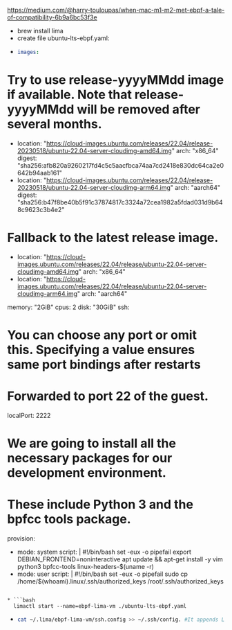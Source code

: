 https://medium.com/@harry-touloupas/when-mac-m1-m2-met-ebpf-a-tale-of-compatibility-6b9a6bc53f3e
* brew install lima
* create file ubuntu-lts-ebpf.yaml:
* ```yaml
  images:
# Try to use release-yyyyMMdd image if available. Note that release-yyyyMMdd will be removed after several months.
- location: "https://cloud-images.ubuntu.com/releases/22.04/release-20230518/ubuntu-22.04-server-cloudimg-amd64.img"
  arch: "x86_64"
  digest: "sha256:afb820a9260217fd4c5c5aacfbca74aa7cd2418e830dc64ca2e0642b94aab161"
- location: "https://cloud-images.ubuntu.com/releases/22.04/release-20230518/ubuntu-22.04-server-cloudimg-arm64.img"
  arch: "aarch64"
  digest: "sha256:b47f8be40b5f91c37874817c3324a72cea1982a5fdad031d9b648c9623c3b4e2"
# Fallback to the latest release image.
- location: "https://cloud-images.ubuntu.com/releases/22.04/release/ubuntu-22.04-server-cloudimg-amd64.img"
  arch: "x86_64"
- location: "https://cloud-images.ubuntu.com/releases/22.04/release/ubuntu-22.04-server-cloudimg-arm64.img"
  arch: "aarch64"

memory: "2GiB"
cpus: 2
disk: "30GiB"
ssh:
  # You can choose any port or omit this. Specifying a value ensures same port bindings after restarts
  # Forwarded to port 22 of the guest.
  localPort: 2222
# We are going to install all the necessary packages for our development environment.
# These include Python 3 and the bpfcc tools package.
provision:
  - mode: system
    script: |
      #!/bin/bash
      set -eux -o pipefail
      export DEBIAN_FRONTEND=noninteractive
      apt update && apt-get install -y vim python3 bpfcc-tools linux-headers-$(uname -r)
  - mode: user
    script: |
      #!/bin/bash
      set -eux -o pipefail
      sudo cp /home/$(whoami).linux/.ssh/authorized_keys /root/.ssh/authorized_keys
```

* ```bash
  limactl start --name=ebpf-lima-vm ./ubuntu-lts-ebpf.yaml
  ```
* ```bash
  cat ~/.lima/ebpf-lima-vm/ssh.config >> ~/.ssh/config. #It appends Lima’s SSH configuration options to your default SSH options just to make it easier for PyCharm to connect to the VM.
  ```
